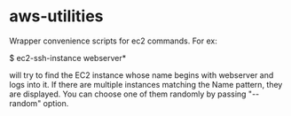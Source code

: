 # aws-utilities

Wrapper convenience scripts for ec2 commands. For ex:

$ ec2-ssh-instance webserver*

will try to find the EC2 instance whose name begins with webserver and logs into it. If there are multiple instances matching the Name pattern, they are displayed. You can choose one of them randomly by passing "--random" option.
